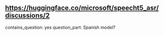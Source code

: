 ## https://huggingface.co/microsoft/speecht5_asr/discussions/2

contains_question: yes
question_part: Spanish model?